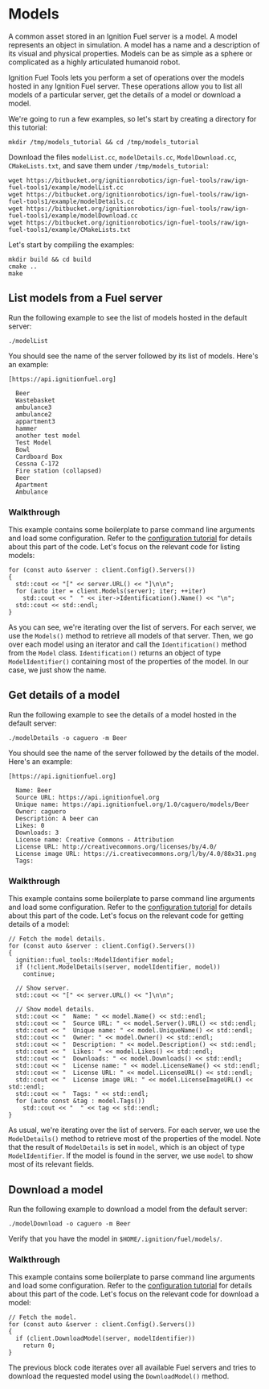 Models
======

A common asset stored in an Ignition Fuel server is a model. A model represents
an object in simulation. A model has a name and a description of its visual and
physical properties. Models can be as simple as a sphere or complicated as a
highly articulated humanoid robot.

Ignition Fuel Tools lets you perform a set of operations over the models
hosted in any Ignition Fuel server. These operations allow you to list all
models of a particular server, get the details of a model or download a model.

We're going to run a few examples, so let's start by creating a directory for
this tutorial:

```
mkdir /tmp/models_tutorial && cd /tmp/models_tutorial
```

Download the files `modelList.cc`, `modelDetails.cc`, `ModelDownload.cc`,
`CMakeLists.txt`, and save them under `/tmp/models_tutorial`:

```
wget https://bitbucket.org/ignitionrobotics/ign-fuel-tools/raw/ign-fuel-tools1/example/modelList.cc
wget https://bitbucket.org/ignitionrobotics/ign-fuel-tools/raw/ign-fuel-tools1/example/modelDetails.cc
wget https://bitbucket.org/ignitionrobotics/ign-fuel-tools/raw/ign-fuel-tools1/example/modelDownload.cc
wget https://bitbucket.org/ignitionrobotics/ign-fuel-tools/raw/ign-fuel-tools1/example/CMakeLists.txt
```

Let's start by compiling the examples:

```
mkdir build && cd build
cmake ..
make
```

## List models from a Fuel server

Run the following example to see the list of models hosted in the default
server:

```
./modelList
```

You should see the name of the server followed by its list of models. Here's an
example:

```
[https://api.ignitionfuel.org]

  Beer
  Wastebasket
  ambulance3
  ambulance2
  appartment3
  hammer
  another test model
  Test Model
  Bowl
  Cardboard Box
  Cessna C-172
  Fire station (collapsed)
  Beer
  Apartment
  Ambulance
```

### Walkthrough

This example contains some boilerplate to parse command line arguments and load
some configuration. Refer to the [configuration tutorial](https://ignitionrobotics.org/tutorials/fuel-tools/1.0/md__data_ignition_ign-fuel-tools_tutorials_configuration.html)
for details about this part of the code. Let's focus on the relevant code for
listing models:

```
for (const auto &server : client.Config().Servers())
{
  std::cout << "[" << server.URL() << "]\n\n";
  for (auto iter = client.Models(server); iter; ++iter)
    std::cout << "  " << iter->Identification().Name() << "\n";
  std::cout << std::endl;
}
```

As you can see, we're iterating over the list of servers. For each server, we
use the `Models()` method to retrieve all models of that server. Then, we go
over each model using an iterator and call the `Identification()` method from
the `Model` class. `Identification()` returns an object of type
`ModelIdentifier()` containing most of the properties of the model. In our
case, we just show the name.

## Get details of a model

Run the following example to see the details of a model hosted in the default
server:

```
./modelDetails -o caguero -m Beer
```

You should see the name of the server followed by the details of the model.
Here's an example:

```
[https://api.ignitionfuel.org]

  Name: Beer
  Source URL: https://api.ignitionfuel.org
  Unique name: https://api.ignitionfuel.org/1.0/caguero/models/Beer
  Owner: caguero
  Description: A beer can
  Likes: 0
  Downloads: 3
  License name: Creative Commons - Attribution
  License URL: http://creativecommons.org/licenses/by/4.0/
  License image URL: https://i.creativecommons.org/l/by/4.0/88x31.png
  Tags:
```

### Walkthrough

This example contains some boilerplate to parse command line arguments and load
some configuration. Refer to the [configuration tutorial](https://ignitionrobotics.org/tutorials/fuel-tools/1.0/md__data_ignition_ign-fuel-tools_tutorials_configuration.html)
for details about this part of the code. Let's focus on the relevant code for
getting details of a model:

```
// Fetch the model details.
for (const auto &server : client.Config().Servers())
{
  ignition::fuel_tools::ModelIdentifier model;
  if (!client.ModelDetails(server, modelIdentifier, model))
    continue;

  // Show server.
  std::cout << "[" << server.URL() << "]\n\n";

  // Show model details.
  std::cout << "  Name: " << model.Name() << std::endl;
  std::cout << "  Source URL: " << model.Server().URL() << std::endl;
  std::cout << "  Unique name: " << model.UniqueName() << std::endl;
  std::cout << "  Owner: " << model.Owner() << std::endl;
  std::cout << "  Description: " << model.Description() << std::endl;
  std::cout << "  Likes: " << model.Likes() << std::endl;
  std::cout << "  Downloads: " << model.Downloads() << std::endl;
  std::cout << "  License name: " << model.LicenseName() << std::endl;
  std::cout << "  License URL: " << model.LicenseURL() << std::endl;
  std::cout << "  License image URL: " << model.LicenseImageURL() << std::endl;
  std::cout << "  Tags: " << std::endl;
  for (auto const &tag : model.Tags())
    std::cout << "  " << tag << std::endl;
}
```

As usual, we're iterating over the list of servers. For each server, we
use the `ModelDetails()` method to retrieve most of the properties of the model.
Note that the result of `ModelDetails` is set in `model`, which is an
object of type `ModelIdentifier`. If the model is found in the server, we use
`model` to show most of its relevant fields.

## Download a model

Run the following example to download a model from the default server:

```
./modelDownload -o caguero -m Beer
```

Verify that you have the model in `$HOME/.ignition/fuel/models/`.

### Walkthrough

This example contains some boilerplate to parse command line arguments and load
some configuration. Refer to the [configuration tutorial](https://ignitionrobotics.org/tutorials/fuel-tools/1.0/md__data_ignition_ign-fuel-tools_tutorials_configuration.html)
for details about this part of the code. Let's focus on the relevant code for
download a model:

```
// Fetch the model.
for (const auto &server : client.Config().Servers())
{
  if (client.DownloadModel(server, modelIdentifier))
    return 0;
}
```

The previous block code iterates over all available Fuel servers and tries to
download the requested model using the `DownloadModel()` method.
